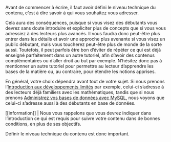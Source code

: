 Avant de commencer à écrire, il faut avoir défini le niveau technique du contenu, c’est à dire savoir à qui vous souhaitez vous adresser. 

Cela aura des conséquences, puisque si vous visez des débutants vous devrez sans doute introduire et expliciter plus de concepts que si vous vous adressiez à des lecteurs plus avancés. Il vous faudra donc peut-être plus entrer dans les détails et avoir une approche plus avenante si vous visez un public débutant, mais vous toucherez peut-être plus de monde de la sorte aussi. Toutefois, il peut parfois être bon d’éviter de répéter ce qui est déjà enseigné parfaitement dans un autre tutoriel, afin d’avoir des contenus complémentaires ou d’aller droit au but par exemple. N’hésitez donc pas à mentionner un autre tutoriel pour permettre au lecteur d’apprendre les bases de la matière ou, au contraire, pour étendre les notions apprises.

En général, votre choix dépendra avant tout de votre sujet. Si nous prenons l’[Introduction aux développements limités](https://zestedesavoir.com/tutoriels/803/introduction-aux-developpements-limites/) par exemple, celui-ci s’adresse à des lecteurs déjà familiers avec les mathématiques, tandis que si nous prenons [Administrez vos bases de données avec MySQL](https://zestedesavoir.com/tutoriels/730/administrez-vos-bases-de-donnees-avec-mysql/), nous voyons que celui-ci s’adresse aussi à des débutants en base de données.

[[information]]
| Nous vous rappelons que vous devrez indiquer dans l’introduction ce qui est requis pour suivre votre contenu dans de bonnes conditions, en plus de ses objectifs.

Définir le niveau technique du contenu est donc important.